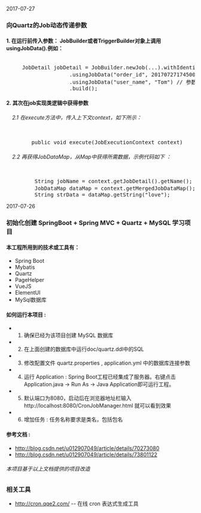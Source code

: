 2017-07-27
### 向Quartz的Job动态传递参数

#### 1. 在运行前传入参数： JobBuilder或者TriggerBuilder对象上调用 usingJobData().例如：      

<pre>      
     JobDetail jobDetail = JobBuilder.newJob(...).withIdentity(jobClassName, jobGroupName)
                    .usingJobData("order_id", 201707271745001L) // 参数 1
                    .usingJobData("user_name", "Tom") // 参数 2
                    .build();
</pre>



#### 2. 其次在job实现类逻辑中获得参数
######     2.1 在execute方法中，传入上下文context，如下所示：
<pre>      
        public void execute(JobExecutionContext context) 
</pre>      
######     2.2 再获得JobDataMap，从Map中获得所需数据，示例代码如下 ：
      
<pre>  
         String jobName = context.getJobDetail().getName();
         JobDataMap dataMap = context.getMergedJobDataMap();// JobDetails 和 Trigger 上分别设置的数据的合并
         String strData = dataMap.getString("love");
</pre>                  


2017-07-26

### 初始化创建 SpringBoot + Spring MVC + Quartz + MySQL 学习项目

#### 本工程所用到的技术或工具有：
* Spring Boot
* Mybatis
* Quartz
* PageHelper
* VueJS
* ElementUI
* MySql数据库


#### 如何运行本项目 :
* 1. 确保已经为该项目创建 MySQL 数据库
* 2. 在上面创建的数据库中运行doc/quartz.ddl中的SQL
* 3. 修改配置文件 quartz.properties , application.yml 中的数据库连接参数
* 4. 运行 Application : Spring Boot工程已经集成了服务器。右键点击 Application.java -> Run As -> Java Application即可运行工程。
* 5. 默认端口为8080，启动后在浏览器地址栏输入 http://localhost:8080/CronJobManager.html 就可以看到效果
* 6. 增加任务 : 任务名称要求是类名，包括包名


#### 参考文档 :
* http://blog.csdn.net/u012907049/article/details/70273080
* http://blog.csdn.net/u012907049/article/details/73801122

###### 本项目基于以上文档提供的项目改造

### 相关工具
* http://cron.qqe2.com/  -- 在线 cron 表达式生成工具


